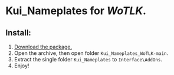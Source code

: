# Kui_Nameplates for _WoTLK_.

## Install:

1. [Download the package.](https://github.com/bkader/Kui_Nameplates_WoTLK/archive/refs/heads/main.zip)
2. Open the archive, then open folder `Kui_Nameplates_WoTLK-main`.
3. Extract the single folder `Kui_Nameplates` to `Interface\AddOns`.
4. Enjoy!
